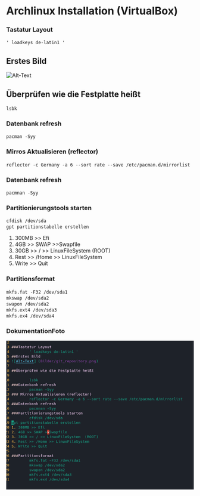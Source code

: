 # Archlinux Installation (VirtualBox)

### Tastatur Layout
	' loadkeys de-latin1 '
## Erstes Bild
![Alt-Text](Bilder/git_repository.png)

## Überprüfen wie die Festplatte heißt

	lsbk
### Datenbank refresh
	pacman -Syy
### Mirros Aktualisieren (reflector)
	reflector -c Germany -a 6 --sort rate --save /etc/pacman.d/mirrorlist
### Datenbank refresh
	pacmnan -Syy

### Partitionierungstools starten
	cfdisk /dev/sda
	gpt partitionstabelle erstellen
1. 	300MB >> Efi
2.	4GB >> SWAP >>Swapfile
3. 	30GB >> / >> LinuxFileSystem  (ROOT)
4. 	Rest >> /Home >> LinuxFileSystem
5. 	Write >> Quit

### Partitionsformat
	mkfs.fat -F32 /dev/sda1
	mkswap /dev/sda2
	swapon /dev/sda2
	mkfs.ext4 /dev/sda3
	mkfs.ex4 /dev/sda4
### DokumentationFoto
![Alt-text](Bilder/dokumentation.png)
